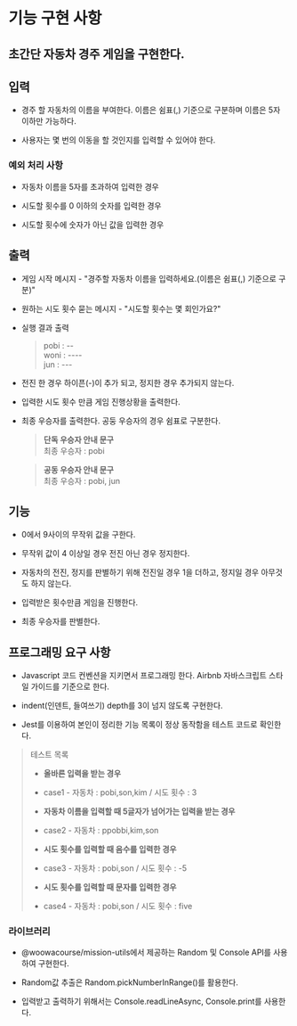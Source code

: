 # 기능 구현 사항
## 초간단 자동차 경주 게임을 구현한다.

## 입력
- 경주 할 자동차의 이름을 부여한다. 이름은 쉼표(,) 기준으로 구분하며 이름은 5자 이하만 가능하다.

- 사용자는 몇 번의 이동을 할 것인지를 입력할 수 있어야 한다.

### 예외 처리 사항
- 자동차 이름을 5자를 초과하여 입력한 경우

- 시도할 횟수를 0 이하의 숫자를 입력한 경우

- 시도할 횟수에 숫자가 아닌 값을 입력한 경우

## 출력
- 게임 시작 메시지 - "경주할 자동차 이름을 입력하세요.(이름은 쉼표(,) 기준으로 구분)"

- 원하는 시도 횟수 묻는 메시지 - "시도할 횟수는 몇 회인가요?"

- 실행 결과 출력  
  > pobi : --  
    woni : ----  
    jun : ---  

- 전진 한 경우 하이픈(-)이 추가 되고, 정지한 경우 추가되지 않는다.

- 입력한 시도 횟수 만큼 게임 진행상황을 출력한다.

- 최종 우승자를 출력한다. 공둥 우승자의 경우 쉼표로 구분한다.
  > **단독 우승자 안내 문구**  
    최종 우승자 : pobi  

  > **공동 우승자 안내 문구**  
    최종 우승자 : pobi, jun


## 기능
- 0에서 9사이의 무작위 값을 구한다.

- 무작위 값이 4 이상일 경우 전진 아닌 경우 정지한다.

- 자동차의 전진, 정지를 판별하기 위해 전진일 경우 1을 더하고, 정지일 경우 아무것도 하지 않는다.

- 입력받은 횟수만큼 게임을 진행한다.

- 최종 우승자를 판별한다.


## 프로그래밍 요구 사항
- Javascript 코드 컨벤션을 지키면서 프로그래밍 한다. Airbnb 자바스크립트 스타일 가이드를 기준으로 한다.

- indent(인덴트, 들여쓰기) depth를 3이 넘지 않도록 구현한다.

- Jest를 이용하여 본인이 정리한 기능 목록이 정상 동작함을 테스트 코드로 확인한다.  

> 테스트 목록  
> - **올바른 입력을 받는 경우**
> 
> - case1 - 자동차 : pobi,son,kim / 시도 횟수 : 3
> 
> - **자동차 이름을 입력할 때 5글자가 넘어가는 입력을 받는 경우**
> 
> - case2 - 자동차 : ppobbi,kim,son
>
> - **시도 횟수를 입력할 때 음수를 입력한 경우**
>
> - case3 - 자동차 : pobi,son / 시도 횟수 : -5
>
> - **시도 횟수를 입력할 때 문자를 입력한 경우**
>
> - case4 - 자동차 : pobi,son / 시도 횟수 : five

### 라이브러리
- @woowacourse/mission-utils에서 제공하는 Random 및 Console API를 사용하여 구현한다.

- Random값 추출은 Random.pickNumberInRange()를 활용한다.

- 입력받고 출력하기 위해서는 Console.readLineAsync, Console.print를 사용한다.